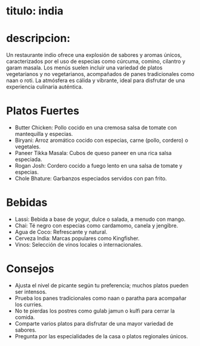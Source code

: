 # titulo: india

# descripcion:
Un restaurante indio ofrece una explosión de sabores y aromas únicos, caracterizados por el uso de especias como cúrcuma, comino, cilantro y garam masala. Los menús suelen incluir una variedad de platos vegetarianos y no vegetarianos, acompañados de panes tradicionales como naan o roti. La atmósfera es cálida y vibrante, ideal para disfrutar de una experiencia culinaria auténtica.

# Platos Fuertes
- Butter Chicken: Pollo cocido en una cremosa salsa de tomate con mantequilla y especias.
- Biryani: Arroz aromático cocido con especias, carne (pollo, cordero) o vegetales.
- Paneer Tikka Masala: Cubos de queso paneer en una rica salsa especiada.
- Rogan Josh: Cordero cocido a fuego lento en una salsa de tomate y especias.
- Chole Bhature: Garbanzos especiados servidos con pan frito.

# Bebidas
- Lassi: Bebida a base de yogur, dulce o salada, a menudo con mango.
- Chai: Té negro con especias como cardamomo, canela y jengibre.
- Agua de Coco: Refrescante y natural.
- Cerveza India: Marcas populares como Kingfisher.
- Vinos: Selección de vinos locales o internacionales.

 # Consejos
- Ajusta el nivel de picante según tu preferencia; muchos platos pueden ser intensos.
- Prueba los panes tradicionales como naan o paratha para acompañar los curries.
- No te pierdas los postres como gulab jamun o kulfi para cerrar la comida.
- Comparte varios platos para disfrutar de una mayor variedad de sabores.
- Pregunta por las especialidades de la casa o platos regionales únicos.